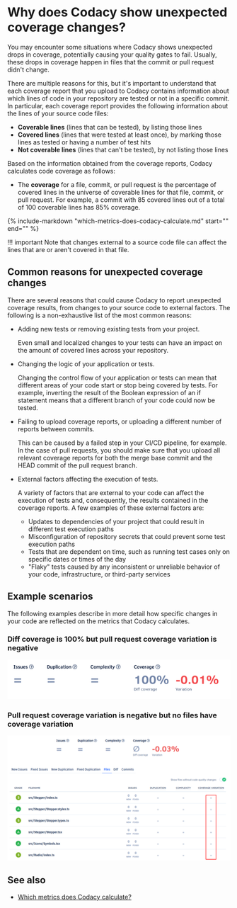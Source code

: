 # Why does Codacy show unexpected coverage changes?

You may encounter some situations where Codacy shows unexpected drops in coverage, <span class="skip-vale">potentially</span> causing your quality gates to fail. Usually, these drops in coverage happen in files that the commit or pull request didn't change.

There are multiple reasons for this, but it's important to understand that each coverage report that you upload to Codacy contains information about which lines of code in your repository are tested or not in a specific commit. In particular, each coverage report provides the following information about the lines of your source code files:

-   **Coverable lines** (lines that can be tested), by listing those lines
-   **Covered lines** (lines that were tested at least once), by marking those lines as tested or having a number of test hits
-   **Not coverable lines** (lines that can't be tested), by not listing those lines

Based on the information obtained from the coverage reports, Codacy calculates code coverage as follows:

-   The **coverage** for a file, commit, or pull request is the percentage of covered lines in the universe of coverable lines for that file, commit, or pull request. For example, a commit with 85 covered lines out of a total of 100 coverable lines has 85% coverage.

{%
    include-markdown "which-metrics-does-codacy-calculate.md"
    start="<!--start-code-coverage-metrics-->"
    end="<!--end-code-coverage-metrics-->"
%}

!!! important
    Note that changes external to a source code file can affect the lines that are or aren't covered in that file.

## Common reasons for unexpected coverage changes

There are several reasons that could cause Codacy to report unexpected coverage results, from changes to your source code to external factors. The following is a non-exhaustive list of the most common reasons:

-   Adding new tests or removing existing tests from your project.

    Even small and localized changes to your tests can have an impact on the amount of covered lines across your repository.

-   Changing the logic of your application or tests.

    Changing the control flow of your application or tests can mean that different areas of your code start or stop being covered by tests. For example, inverting the result of the Boolean expression of an if statement means that a different branch of your code could now be tested.

-   Failing to upload coverage reports, or uploading a different number of reports between commits.

    This can be caused by a failed step in your CI/CD pipeline, for example. In the case of pull requests, you should make sure that you upload all relevant coverage reports for both the merge base commit and the HEAD commit of the pull request branch.

-   External factors affecting the execution of tests.

    A variety of factors that are external to your code can affect the execution of tests and, consequently, the results contained in the coverage reports. A few examples of these external factors are:

    -   Updates to dependencies of your project that could result in different test execution paths
    -   Misconfiguration of repository secrets that could prevent some test execution paths
    -   Tests that are dependent on time, such as running test cases only on specific dates or times of the day
    -   "Flaky" tests caused by any inconsistent or unreliable behavior of your code, infrastructure, or third-party services

## Example scenarios

The following examples describe in more detail how specific changes in your code are reflected on the metrics that Codacy calculates.

### Diff coverage is 100% but pull request coverage variation is negative

<!--TODO
Caused by removing covered lines or removing tests:
-   Removed lines don't affect diff coverage so if there are any other changes the diff coverage can be 100%
-   Removing covered lines or tests means that there are now less coverable lines covered in the repository, causing coverage variation <0%

Caused by application logic changes:
-   Modified lines are still covered - diff coverage 100%
-   Different flow of execution can mean that a different number of coverable lines are covered
-->

![Diff coverage is 100% but pull request coverage variation is negative](images/coverage-example-1.png)

### Pull request coverage variation is negative but no files have coverage variation

<!--TODO
[Cause] Removing covered lines:
-   Removing covered lines from files that have 100% coverage continues to result in files with 100% coverage, so no change in total coverage
-   However, there may now be a lower of higher percentage of covered lines in the repository compared to the total number of coverable lines in the repository
-->

![Pull request coverage variation is negative but no files have coverage variation](images/coverage-example-2.png)

## See also

-   [Which metrics does Codacy calculate?](which-metrics-does-codacy-calculate.md#code-coverage)
